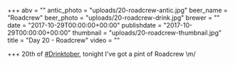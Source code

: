 +++
abv = ""
antic_photo = "uploads/20-roadcrew-antic.jpg"
beer_name = "Roadcrew"
beer_photo = "uploads/20-roadcrew-drink.jpg"
brewer = ""
date = "2017-10-29T00:00:00+00:00"
publishdate = "2017-10-29T00:00:00+00:00"
thumbnail = "uploads/20-roadcrew-thumbnail.jpg"
title = "Day 20 - Roadcrew"
video = ""

+++
20th of [#Drinktober](https://www.facebook.com/hashtag/drinktober?epa=HASHTAG), tonight I've got a pint of Roadcrew \\m/